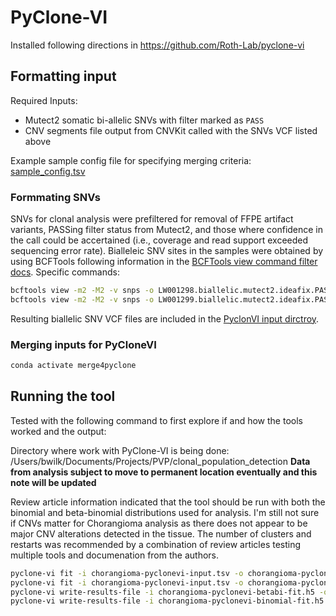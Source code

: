 # PyClone-VI

Installed following directions in https://github.com/Roth-Lab/pyclone-vi

## Formatting input

Required Inputs:

-   Mutect2 somatic bi-allelic SNVs with filter marked as `PASS`
-   CNV segments file output from CNVKit called with the SNVs VCF listed above

Example sample config file for specifying merging criteria: [sample_config.tsv](.test/sample_config.tsv)

### Formmating SNVs

SNVs for clonal analysis were prefiltered for removal of FFPE artifact variants, PASSing filter status from Mutect2, and
those where confidence in the call could be accertained (i.e., coverage and read support exceeded sequencing error
rate). Bialleleic SNV sites in the samples were obtained by using BCFTools following information in the
[BCFTools view command filter docs](https://samtools.github.io/bcftools/bcftools.html#view). Specific commands:

```sh
bcftools view -m2 -M2 -v snps -o LW001298.biallelic.mutect2.ideafix.PASS.hi-conf.vcf.gz LW001298.mutect2.ideafix.PASS.hi-conf.vcf.gz
bcftools view -m2 -M2 -v snps -o LW001299.biallelic.mutect2.ideafix.PASS.hi-conf.vcf.gz LW001299.mutect2.ideafix.PASS.hi-conf.vcf.gz
```

Resulting biallelic SNV VCF files are included in the [PyclonVI input dirctroy](data/pyclone-input).

### Merging inputs for PyCloneVI

```sh
conda activate merge4pyclone
```



## Running the tool

Tested with the following command to first explore if and how the tools worked and the output:

Directory where work with PyClone-VI is being done: /Users/bwilk/Documents/Projects/PVP/clonal_population_detection
**Data from analysis subject to move to permanent location eventually and this note will be updated**

Review article information indicated that the tool should be run with both the binomial and beta-binomial distributions
used for analysis. I'm still not sure if CNVs matter for Chorangioma analysis as there does not appear to be major CNV
alterations detected in the tissue. The number of clusters and restarts was recommended by a combination of review
articles testing multiple tools and documenation from the authors.

```sh
pyclone-vi fit -i chorangioma-pyclonevi-input.tsv -o chorangioma-pyclonevi-betabi-fit.h5 -c 10 -d beta-binomial -r 100
pyclone-vi fit -i chorangioma-pyclonevi-input.tsv -o chorangioma-pyclonevi-binomial-fit.h5 -c 10 -d binomial -r 100
pyclone-vi write-results-file -i chorangioma-pyclonevi-betabi-fit.h5 -o chorangioma-pyclonevi-betabi-clonal-prediction.tsv
pyclone-vi write-results-file -i chorangioma-pyclonevi-binomial-fit.h5 -o chorangioma-pyclonevi-binomial-clonal-prediction.tsv
```
